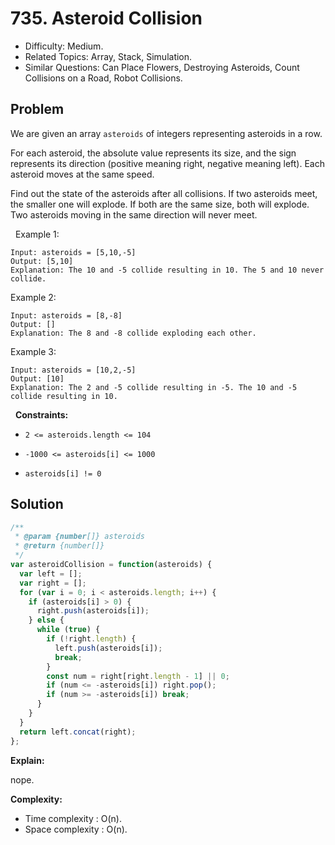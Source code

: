 # 735. Asteroid Collision

- Difficulty: Medium.
- Related Topics: Array, Stack, Simulation.
- Similar Questions: Can Place Flowers, Destroying Asteroids, Count Collisions on a Road, Robot Collisions.

## Problem

We are given an array `asteroids` of integers representing asteroids in a row.

For each asteroid, the absolute value represents its size, and the sign represents its direction (positive meaning right, negative meaning left). Each asteroid moves at the same speed.

Find out the state of the asteroids after all collisions. If two asteroids meet, the smaller one will explode. If both are the same size, both will explode. Two asteroids moving in the same direction will never meet.

 
Example 1:

```
Input: asteroids = [5,10,-5]
Output: [5,10]
Explanation: The 10 and -5 collide resulting in 10. The 5 and 10 never collide.
```

Example 2:

```
Input: asteroids = [8,-8]
Output: []
Explanation: The 8 and -8 collide exploding each other.
```

Example 3:

```
Input: asteroids = [10,2,-5]
Output: [10]
Explanation: The 2 and -5 collide resulting in -5. The 10 and -5 collide resulting in 10.
```

 
**Constraints:**


	
- `2 <= asteroids.length <= 104`
	
- `-1000 <= asteroids[i] <= 1000`
	
- `asteroids[i] != 0`



## Solution

```javascript
/**
 * @param {number[]} asteroids
 * @return {number[]}
 */
var asteroidCollision = function(asteroids) {
  var left = [];
  var right = [];
  for (var i = 0; i < asteroids.length; i++) {
    if (asteroids[i] > 0) {
      right.push(asteroids[i]);
    } else {
      while (true) {
        if (!right.length) {
          left.push(asteroids[i]);
          break;
        }
        const num = right[right.length - 1] || 0;
        if (num <= -asteroids[i]) right.pop();
        if (num >= -asteroids[i]) break;
      }
    }
  }
  return left.concat(right);
};
```

**Explain:**

nope.

**Complexity:**

* Time complexity : O(n).
* Space complexity : O(n).
